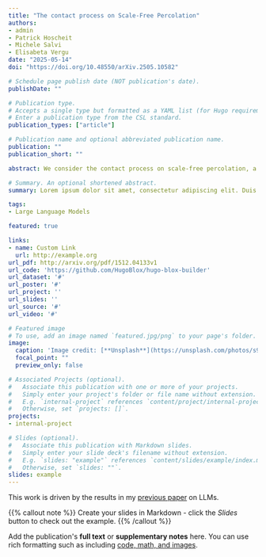 ```yaml
---
title: "The contact process on Scale-Free Percolation"
authors:
- admin
- Patrick Hoscheit
- Michele Salvi
- Elisabeta Vergu 
date: "2025-05-14"
doi: "https://doi.org/10.48550/arXiv.2505.10582"

# Schedule page publish date (NOT publication's date).
publishDate: ""

# Publication type.
# Accepts a single type but formatted as a YAML list (for Hugo requirements).
# Enter a publication type from the CSL standard.
publication_types: ["article"]

# Publication name and optional abbreviated publication name.
publication: ""
publication_short: ""

abstract: We consider the contact process on scale-free percolation, a spatial random graph model where the degree distribution of the vertices follows a power law with exponent β. We study the extinction time τGn of the contact process on the graph restricted to a d-dimensional box of volume n, starting from full occupancy. In the regime β∈(2,3), where the degrees have finite mean but infinite variance and the graph exhibits the ultra-small world behaviour, we adapt the techniques of [Linker et al., 2021] to show that τGn is exponential in n. Our main contribution, though, deals with the case β≥3, where the degrees have finite variance and the graph is small-world. We prove that also in this case τGn grows exponentially, at least up to a logarithmic correction reflecting the sparser graph structure. The proof requires the generalization of a result from [Mountford et al., 2016] and combines a multi-scale analysis of the graph, the study of the chemical distance between vertices and percolation arguments.

# Summary. An optional shortened abstract.
summary: Lorem ipsum dolor sit amet, consectetur adipiscing elit. Duis posuere tellus ac convallis placerat. Proin tincidunt magna sed ex sollicitudin condimentum.

tags:
- Large Language Models

featured: true

links:
- name: Custom Link
  url: http://example.org
url_pdf: http://arxiv.org/pdf/1512.04133v1
url_code: 'https://github.com/HugoBlox/hugo-blox-builder'
url_dataset: '#'
url_poster: '#'
url_project: ''
url_slides: ''
url_source: '#'
url_video: '#'

# Featured image
# To use, add an image named `featured.jpg/png` to your page's folder. 
image:
  caption: 'Image credit: [**Unsplash**](https://unsplash.com/photos/s9CC2SKySJM)'
  focal_point: ""
  preview_only: false

# Associated Projects (optional).
#   Associate this publication with one or more of your projects.
#   Simply enter your project's folder or file name without extension.
#   E.g. `internal-project` references `content/project/internal-project/index.md`.
#   Otherwise, set `projects: []`.
projects:
- internal-project

# Slides (optional).
#   Associate this publication with Markdown slides.
#   Simply enter your slide deck's filename without extension.
#   E.g. `slides: "example"` references `content/slides/example/index.md`.
#   Otherwise, set `slides: ""`.
slides: example
---
```


This work is driven by the results in my [previous paper](/publication/conference-paper/) on LLMs.

{{% callout note %}}
Create your slides in Markdown - click the *Slides* button to check out the example.
{{% /callout %}}

Add the publication's **full text** or **supplementary notes** here. You can use rich formatting such as including [code, math, and images](https://docs.hugoblox.com/content/writing-markdown-latex/).
